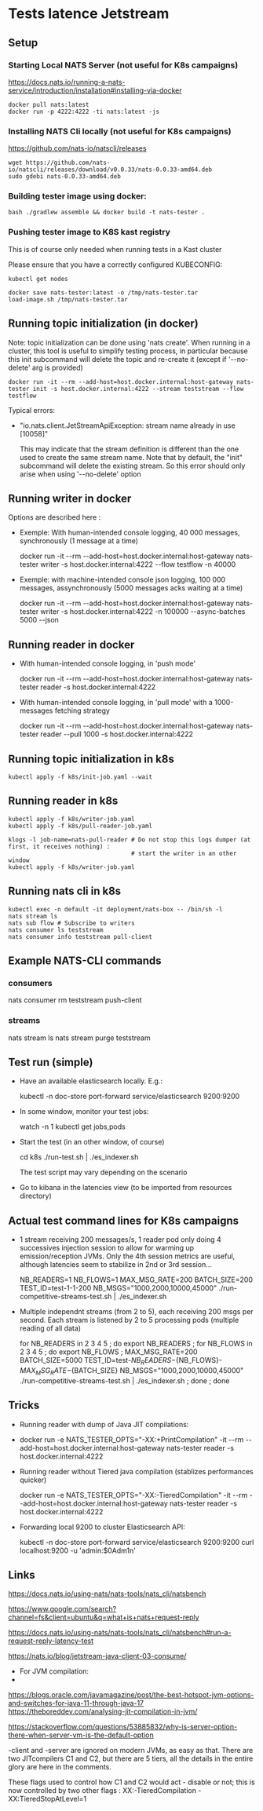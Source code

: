 # Tests latence Jetstream

## Setup


### Starting Local NATS Server (not useful for K8s campaigns)

https://docs.nats.io/running-a-nats-service/introduction/installation#installing-via-docker

	docker pull nats:latest
	docker run -p 4222:4222 -ti nats:latest -js


### Installing NATS Cli locally (not useful for K8s campaigns)

https://github.com/nats-io/natscli/releases

	wget https://github.com/nats-io/natscli/releases/download/v0.0.33/nats-0.0.33-amd64.deb
	sudo gdebi nats-0.0.33-amd64.deb 


### Building tester image using docker:

	bash ./gradlew assemble && docker build -t nats-tester .

### Pushing tester image to K8S kast registry

This is of course only needed when running tests in a Kast cluster

Please ensure that you have a correctly configured KUBECONFIG:

	kubectl get nodes

	docker save nats-tester:latest -o /tmp/nats-tester.tar
	load-image.sh /tmp/nats-tester.tar 

## Running topic initialization (in docker)

Note: topic initialization can be done using 'nats create'. When running in a cluster, this tool is useful to simplify testing process,
in particular because this init subcommand will delete the topic and re-create it (except if '--no-delete' arg is provided)

	docker run -it --rm --add-host=host.docker.internal:host-gateway nats-tester init -s host.docker.internal:4222 --stream teststream --flow testflow



Typical errors:

* "io.nats.client.JetStreamApiException: stream name already in use [10058]"

	This may indicate that the stream definition is different than the one used to create the same stream name.
	Note that by default, the "init" subcommand will delete the existing stream. So this error should only arise when using '--no-delete' option





## Running writer in docker

Options are described here :




* Exemple: With human-intended console logging, 40 000 messages, synchronously (1 message at a time)

	docker run -it --rm --add-host=host.docker.internal:host-gateway nats-tester writer -s host.docker.internal:4222 --flow testflow -n 40000

* Exemple: with machine-intended console json logging, 100 000 messages, assynchronously (5000 messages acks waiting at a time)

	docker run -it --rm --add-host=host.docker.internal:host-gateway nats-tester writer -s host.docker.internal:4222 -n 100000 --async-batches 5000 --json


## Running reader in docker

* With human-intended console logging, in 'push mode' 

	docker run -it --rm --add-host=host.docker.internal:host-gateway nats-tester reader -s host.docker.internal:4222 


* With human-intended console logging, in 'pull mode' with a 1000-messages fetching strategy

	docker run -it --rm --add-host=host.docker.internal:host-gateway nats-tester reader --pull 1000 -s host.docker.internal:4222


## Running topic initialization in k8s



	kubectl apply -f k8s/init-job.yaml --wait




## Running reader in k8s


	kubectl apply -f k8s/writer-job.yaml 
	kubectl apply -f k8s/pull-reader-job.yaml 

	klogs -l job-name=nats-pull-reader # Do not stop this logs dumper (at first, it receives nothing) : 
									   # start the writer in an other window
	kubectl apply -f k8s/writer-job.yaml  


## Running nats cli in k8s

	kubectl exec -n default -it deployment/nats-box -- /bin/sh -l
	nats stream ls
	nats sub flow # Subscribe to writers
	nats consumer ls teststream
	nats consumer info teststream pull-client




## Example NATS-CLI commands

### consumers

 nats consumer rm teststream push-client

### streams
 nats stream ls
 nats stream purge teststream


## Test run (simple)

* Have an available elasticsearch locally. E.g.:


	kubectl -n doc-store port-forward service/elasticsearch 9200:9200


* In some window, monitor your test jobs:

	watch -n 1 kubectl get jobs,pods

* Start the test (in an other window, of course)

	cd k8s
	./run-test.sh  | ./es_indexer.sh 

	The test script may vary depending on the scenario

* Go to kibana in the latencies view (to be imported from resources directory)

## Actual test command lines for K8s campaigns


* 1 stream receiving 200 messages/s, 1 reader pod only
	doing 4 successives injection session to allow for warming up emission/reception JVMs.
    Only the 4th session metrics are useful, although latencies seem to stabilize in 2nd or 3rd session...

	NB_READERS=1 NB_FLOWS=1 MAX_MSG_RATE=200 BATCH_SIZE=200 TEST_ID=test-1-1-200 NB_MSGS="1000,2000,10000,45000" ./run-competitive-streams-test.sh   | ./es_indexer.sh 

* Multiple independnt streams (from 2 to 5), each receiving 200 msgs per second. Each stream is listened by 2 to 5 processing pods (multiple reading of all data)

	for NB_READERS in 2 3 4 5 ; do export NB_READERS ; for NB_FLOWS in 2 3 4 5 ; do export NB_FLOWS ; MAX_MSG_RATE=200 BATCH_SIZE=5000 TEST_ID=test-${NB_READERS}-${NB_FLOWS}-${MAX_MSG_RATE}-${BATCH_SIZE} NB_MSGS="1000,2000,10000,45000" ./run-competitive-streams-test.sh | ./es_indexer.sh ; done ; done


## Tricks

* Running reader with dump of Java JIT compilations:
* 
	docker run -e NATS_TESTER_OPTS="-XX:+PrintCompilation" -it --rm --add-host=host.docker.internal:host-gateway nats-tester reader -s host.docker.internal:4222 


* Running reader without Tiered java compilation (stablizes performances quicker)

	docker run -e NATS_TESTER_OPTS="-XX:-TieredCompilation" -it --rm --add-host=host.docker.internal:host-gateway nats-tester reader -s host.docker.internal:4222 


* Forwarding local 9200 to cluster Elasticsearch API:

	kubectl -n doc-store port-forward service/elasticsearch 9200:9200
	curl localhost:9200 -u 'admin:$0Adm1n'






## Links


https://docs.nats.io/using-nats/nats-tools/nats_cli/natsbench

https://www.google.com/search?channel=fs&client=ubuntu&q=what+is+nats+request-reply

https://docs.nats.io/using-nats/nats-tools/nats_cli/natsbench#run-a-request-reply-latency-test

https://nats.io/blog/jetstream-java-client-03-consume/

* For JVM compilation:
* 
https://blogs.oracle.com/javamagazine/post/the-best-hotspot-jvm-options-and-switches-for-java-11-through-java-17
https://theboreddev.com/analysing-jit-compilation-in-jvm/


https://stackoverflow.com/questions/53885832/why-is-server-option-there-when-server-vm-is-the-default-option

-client and -server are ignored on modern JVMs, as easy as that. There are two JITcompilers C1 and C2, but there are 5 tiers, all the details in the entire glory are here in the comments.

These flags used to control how C1 and C2 would act - disable or not; this is now controlled by two other flags : XX:-TieredCompilation -XX:TieredStopAtLevel=1




